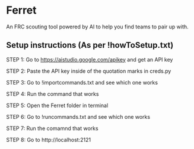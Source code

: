 # Ferret
An FRC scouting tool powered by AI to help you find teams to pair up with.

## Setup instructions (As per !howToSetup.txt)
STEP 1: Go to https://aistudio.google.com/apikey and get an API key

STEP 2: Paste the API key inside of the quotation marks in creds.py

STEP 3: Go to !importcommands.txt and see which one works

STEP 4: Run the command that works

STEP 5: Open the Ferret folder in terminal

STEP 6: Go to !runcommands.txt and see which one works

STEP 7: Run the comamnd that works

STEP 8: Go to http://localhost:2121
